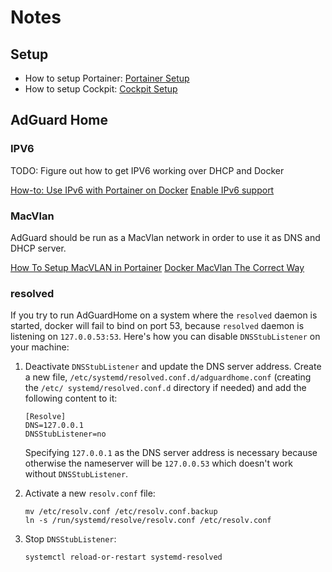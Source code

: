 # Notes

## Setup

- How to setup Portainer: [Portainer Setup](https://docs.portainer.io/v/ce-2.9/start/install/server/docker/linux)
- How to setup Cockpit: [Cockpit Setup](https://cockpit-project.org/running.html#ubuntu)

## AdGuard Home

### IPV6

TODO: Figure out how to get IPV6 working over DHCP and Docker

[How-to: Use IPv6 with Portainer on Docker](https://www.youtube.com/watch?v=FOFTEsgxro4)
[Enable IPv6 support](https://docs.docker.com/config/daemon/ipv6/)


### MacVlan

AdGuard should be run as a MacVlan network in order to use it as DNS and DHCP server.

[How To Setup MacVLAN in Portainer](https://www.youtube.com/watch?v=o7nn6Tv-PAw)
[Docker MacVlan The Correct Way](https://www.reddit.com/r/selfhosted/comments/rzbz6h/docker_macvlan_the_correct_way/)

### resolved

If you try to run AdGuardHome on a system where the `resolved` daemon is started, docker will fail to bind on port 53, because `resolved` daemon is listening on `127.0.0.53:53`. Here's how you can disable `DNSStubListener` on your machine:

1. Deactivate `DNSStubListener` and update the DNS server address. Create a new file, `/etc/systemd/resolved.conf.d/adguardhome.conf` (creating the `/etc/ systemd/resolved.conf.d` directory if needed) and add the following content to it:

    ```
    [Resolve]
    DNS=127.0.0.1
    DNSStubListener=no    
    ```

    Specifying `127.0.0.1` as the DNS server address is necessary because otherwise the nameserver will be `127.0.0.53` which doesn't work without `DNSStubListener`.

2. Activate a new `resolv.conf` file:
    ```
    mv /etc/resolv.conf /etc/resolv.conf.backup
    ln -s /run/systemd/resolve/resolv.conf /etc/resolv.conf
    ```

3. Stop `DNSStubListener`:    

    `systemctl reload-or-restart systemd-resolved`